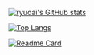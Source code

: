 <!--
**bigdragon0610/bigdragon0610** is a ✨ _special_ ✨ repository because its `README.md` (this file) appears on your GitHub profile.

Here are some ideas to get you started:

- 🔭 I’m currently working on ...
- 🌱 I’m currently learning ...
- 👯 I’m looking to collaborate on ...
- 🤔 I’m looking for help with ...
- 💬 Ask me about ...
- 📫 How to reach me: ...
- 😄 Pronouns: ...
- ⚡ Fun fact: ...
-->

[![ryudai's GitHub stats](https://github-readme-stats.vercel.app/api?username=bigdragon0610&show_icons=true&theme=react)](https://github.com/anuraghazra/github-readme-stats)

[![Top Langs](https://github-readme-stats.vercel.app/api/top-langs/?username=bigdragon0610&layout=compact&theme=react&hide=html,css,cmake,hack)](https://github.com/anuraghazra/github-readme-stats)

[![Readme Card](https://github-readme-stats.vercel.app/api/pin/?username=bigdragon0610&repo=react-todo&theme=react)](https://github.com/bigdragon0610/react-todo)
